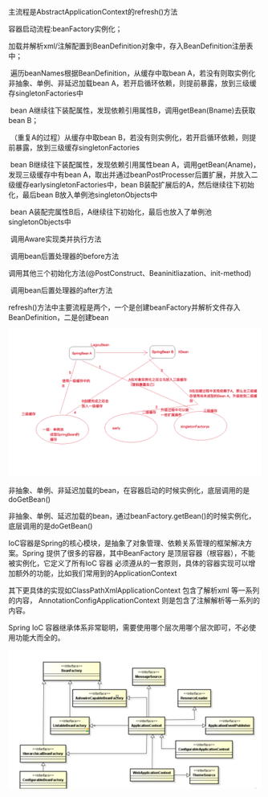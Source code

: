 主流程是AbstractApplicationContext的refresh()方法



容器启动流程:beanFactory实例化；

​						加载并解析xml/注解配置到BeanDefinition对象中，存入BeanDefinition注册表中；

​						遍历beanNames根据BeanDefinition，从缓存中取bean A，若没有则取实例化非抽象、单例、非延迟加载bean A，若开启循环依赖，则提前暴露，放到三级缓存singletonFactories中

​						bean A继续往下装配属性，发现依赖引用属性B，调用getBean(Bname)去获取bean B；

​						（重复A的过程）从缓存中取bean B，若没有则实例化，若开启循环依赖，则提前暴露，放到三级缓存singletonFactories

​						bean B继续往下装配属性，发现依赖引用属性bean A，调用getBean(Aname)，发现三级缓存中有bean A，取出并通过beanPostProcesser后置扩展，并放入二级缓存earlysingletonFactories中，bean B装配扩展后的A，然后继续往下初始化，最后bean B放入单例池singletonObjects中

​						bean A装配完属性B后，A继续往下初始化，最后也放入了单例池singletonObjects中

​						调用Aware实现类并执行方法

​						调用bean后置处理器的before方法

​						调用其他三个初始化方法(@PostConstruct、Beaninitliazation、init-method)

​						调用bean后置处理器的after方法



refresh()方法中主要流程是两个，一个是创建beanFactory并解析文件存入BeanDefinition，二是创建bean





<img src="images/循环依赖问题.png" alt="循环依赖问题" style="zoom:150%;" />



非抽象、单例、非延迟加载的bean，在容器启动的时候实例化，底层调用的是doGetBean()

非抽象、单例、延迟加载的bean，通过beanFactory.getBean()的时候实例化，底层调用的是doGetBean()



IoC容器是Spring的核⼼模块，是抽象了对象管理、依赖关系管理的框架解决⽅案。Spring 提供了很多的容器，其中BeanFactory 是顶层容器（根容器），不能被实例化，它定义了所有IoC 容器 必须遵从的⼀套原则，具体的容器实现可以增加额外的功能，⽐如我们常⽤到的ApplicationContext

其下更具体的实现如ClassPathXmlApplicationContext 包含了解析xml 等⼀系列的内容，
AnnotationConfigApplicationContext 则是包含了注解解析等⼀系列的内容。

Spring IoC 容器继承体系⾮常聪明，需要使⽤哪个层次⽤哪个层次即可，不必使⽤功能⼤⽽全的。

<img src="images/[K2%DRKYRAF6H1AFN3}XQPM.png" alt="img" style="zoom:150%;" />






